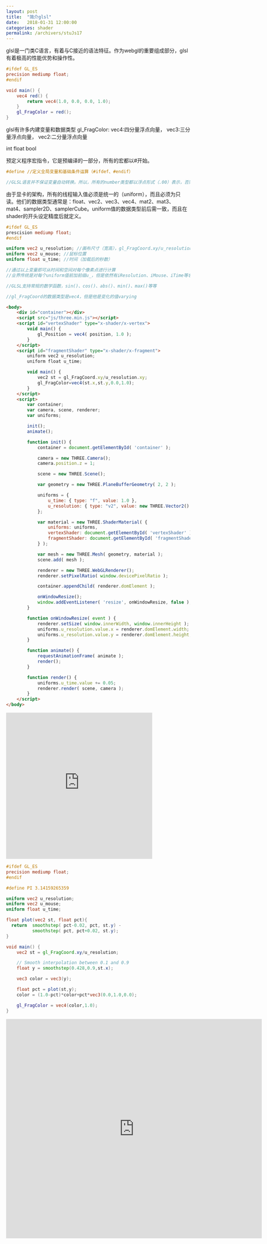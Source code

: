 ```yaml
---
layout: post
title:  "简介glsl"
date:   2018-01-31 12:00:00
categories: shader
permalink: /archivers/stuJs17
---
```


glsl是一门类C语言，有着与C接近的语法特征。作为webgl的重要组成部分，glsl有着极高的性能优势和操作性。

```GLSL
#ifdef GL_ES
precision mediump float;
#endif

void main() {
    vec4 red() {
        return vec4(1.0, 0.0, 0.0, 1.0);
    }
    gl_FragColor = red();
}
```
glsl有许多内建变量和数据类型
gl_FragColor:
vec4:四分量浮点向量，
vec3:三分量浮点向量，
vec2:二分量浮点向量

int
float
bool

预定义程序宏指令，它是预编译的一部分，所有的宏都以#开始。
```GLSL
#define //定义全局变量和基础条件运算（#ifdef、#endif）

//GLSL语言并不保证变量自动转换。所以，所有的number类型都以浮点形式（.00）表示，否则可能编译出错。
```

由于显卡的架构，所有的线程输入值必须是统一的（uniform），而且必须为只读。他们的数据类型通常是：float、vec2、vec3、vec4、mat2、mat3、mat4、sampler2D、samplerCube。uniform值的数据类型前后需一致，而且在shader的开头设定精度后就定义。

```GLSL
#ifdef GL_ES
prescision mediump float;
#endif

uniform vec2 u_resolution; //画布尺寸（宽高），gl_FragCoord.xy/u_resolution 就归一化了每个像素点的坐标，gl_FragColor.x（.y）
uniform vec2 u_mouse; //鼠标位置
uniform float u_time; //时间（加载后的秒数）

//通过以上变量即可从时间和空间对每个像素点进行计算
//业界传统是对每个uniform值前加前缀u_，但是依然有iResolution、iMouse、iTime等名字（ShaderToy.com）

//GLSL支持常规的数学函数，sin()、cos()、abs()、min()、max()等等

//gl_FragCoord的数据类型是vec4，但是他是变化的值varying
```

```html
<body>
    <div id="container"></div>
    <script src="js/three.min.js"></script>
    <script id="vertexShader" type="x-shader/x-vertex">
        void main() {
            gl_Position = vec4( position, 1.0 );
        }
    </script>
    <script id="fragmentShader" type="x-shader/x-fragment">
        uniform vec2 u_resolution;
        uniform float u_time;

        void main() {
            vec2 st = gl_FragCoord.xy/u_resolution.xy;
            gl_FragColor=vec4(st.x,st.y,0.0,1.0);
        }
    </script>
    <script>
        var container;
        var camera, scene, renderer;
        var uniforms;

        init();
        animate();

        function init() {
            container = document.getElementById( 'container' );

            camera = new THREE.Camera();
            camera.position.z = 1;

            scene = new THREE.Scene();

            var geometry = new THREE.PlaneBufferGeometry( 2, 2 );

            uniforms = {
                u_time: { type: "f", value: 1.0 },
                u_resolution: { type: "v2", value: new THREE.Vector2() }
            };

            var material = new THREE.ShaderMaterial( {
                uniforms: uniforms,
                vertexShader: document.getElementById( 'vertexShader' ).textContent,
                fragmentShader: document.getElementById( 'fragmentShader' ).textContent
            } );

            var mesh = new THREE.Mesh( geometry, material );
            scene.add( mesh );

            renderer = new THREE.WebGLRenderer();
            renderer.setPixelRatio( window.devicePixelRatio );

            container.appendChild( renderer.domElement );

            onWindowResize();
            window.addEventListener( 'resize', onWindowResize, false );
        }

        function onWindowResize( event ) {
            renderer.setSize( window.innerWidth, window.innerHeight );
            uniforms.u_resolution.value.x = renderer.domElement.width;
            uniforms.u_resolution.value.y = renderer.domElement.height;
        }

        function animate() {
            requestAnimationFrame( animate );
            render();
        }

        function render() {
            uniforms.u_time.value += 0.05;
            renderer.render( scene, camera );
        }
    </script>
</body>
```
<iframe src="https://hopepdm.github.io/webgl/shaders.html" width='400px' height='400px' frameborder='0' srolling='no'> </iframe>

```GLSL
#ifdef GL_ES
precision mediump float;
#endif

#define PI 3.14159265359

uniform vec2 u_resolution;
uniform vec2 u_mouse;
uniform float u_time;

float plot(vec2 st, float pct){
  return  smoothstep( pct-0.02, pct, st.y) -
          smoothstep( pct, pct+0.02, st.y);
}

void main() {
    vec2 st = gl_FragCoord.xy/u_resolution;

    // Smooth interpolation between 0.1 and 0.9
    float y = smoothstep(0.428,0.9,st.x);

    vec3 color = vec3(y);

    float pct = plot(st,y);
    color = (1.0-pct)*color+pct*vec3(0.0,1.0,0.0);

    gl_FragColor = vec4(color,1.0);
}

```

<iframe src="https://thebookofshaders.com/edit.php?log=180201033618" width='700px' height='600px' frameborder='0' srolling='no'> </iframe>